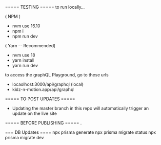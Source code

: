 ===== TESTING =====
to run locally...

( NPM )
- nvm use 16.10
- npm i 
- npm run dev

( Yarn -- Recommended)
- nvm use 18
- yarn install
- yarn run dev


to access the graphQL Playground, go to these urls
- locaolhost:3000/api/graphql (local)
- kidz-n-motion.app/api/graphql

===== TO POST UPDATES =====
- Updating the master branch in this repo will automatically trigger an update on the live site

===== BEFORE PUBLISHING =====
.

=== DB Updates ====
npx prisma generate
npx prisma migrate status
npx prisma migrate dev

